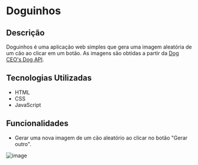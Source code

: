 # Doguinhos

## Descrição

Doguinhos é uma aplicação web simples que gera uma imagem aleatória de um cão ao clicar em um botão. As imagens são obtidas a partir da [Dog CEO's Dog API](https://dog.ceo/dog-api/).

## Tecnologias Utilizadas

- HTML
- CSS
- JavaScript

## Funcionalidades

- Gerar uma nova imagem de um cão aleatório ao clicar no botão "Gerar outro".

![image](https://github.com/user-attachments/assets/34d1ce55-acac-4a30-a6ae-0562a5462e22)
